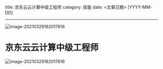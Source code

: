 title: 京东云云计算中级工程师
category: 技能
date: <文章日期> [YYYY-MM-DD]

---

![image-20210329182017616](/images/certificate.assets/image-20210329182017616.png)

<!--more-->

# 京东云云计算中级工程师

![image-20210329182017616](/images/certificate.assets/image-20210329182017616.png)